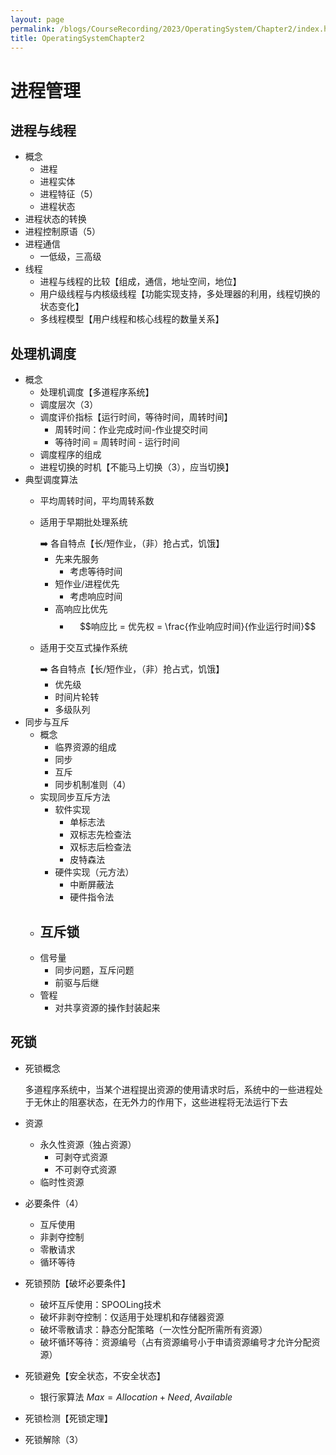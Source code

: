 ```yaml
---
layout: page
permalink: /blogs/CourseRecording/2023/OperatingSystem/Chapter2/index.html
title: OperatingSystemChapter2
---
```


# 进程管理

## 进程与线程

- 概念
    - 进程
    - 进程实体
    - 进程特征（5）
    - 进程状态
- 进程状态的转换
- 进程控制原语（5）
- 进程通信
    - 一低级，三高级
- 线程
    - 进程与线程的比较【组成，通信，地址空间，地位】
    - 用户级线程与内核级线程【功能实现支持，多处理器的利用，线程切换的状态变化】
    - 多线程模型【用户线程和核心线程的数量关系】

## 处理机调度

- 概念
    - 处理机调度【多道程序系统】
    - 调度层次（3）
    - 调度评价指标【运行时间，等待时间，周转时间】
        - 周转时间：作业完成时间-作业提交时间
        - 等待时间 = 周转时间 - 运行时间
    - 调度程序的组成
    - 进程切换的时机【不能马上切换（3），应当切换】
- 典型调度算法
    - 平均周转时间，平均周转系数
    - 适用于早期批处理系统
        
        <aside>
        ➡️ 各自特点【长/短作业，（非）抢占式，饥饿】
        
        </aside>
        
        - 先来先服务
            - 考虑等待时间
        - 短作业/进程优先
            - 考虑响应时间
        - 高响应比优先
            - $$响应比 = 优先权 = \frac{作业响应时间}{作业运行时间}$$
    - 适用于交互式操作系统
        
        <aside>
        ➡️ 各自特点【长/短作业，（非）抢占式，饥饿】
        
        </aside>
        
        - 优先级
        - 时间片轮转
        - 多级队列
- 同步与互斥
    - 概念
        - 临界资源的组成
        - 同步
        - 互斥
        - 同步机制准则（4）
    - 实现同步互斥方法
        - 软件实现
            - 单标志法
            - 双标志先检查法
            - 双标志后检查法
            - 皮特森法
        - 硬件实现（元方法）
            - 中断屏蔽法
            - 硬件指令法
    - 互斥锁
        - 
    - 信号量
        - 同步问题，互斥问题
        - 前驱与后继
    - 管程
        - 对共享资源的操作封装起来

## 死锁

- 死锁概念
    
    多道程序系统中，当某个进程提出资源的使用请求时后，系统中的一些进程处于无休止的阻塞状态，在无外力的作用下，这些进程将无法运行下去
    
- 资源
    - 永久性资源（独占资源）
        - 可剥夺式资源
        - 不可剥夺式资源
    - 临时性资源
- 必要条件（4）
    - 互斥使用
    - 非剥夺控制
    - 零散请求
    - 循环等待
- 死锁预防【破坏必要条件】
    - 破坏互斥使用：SPOOLing技术
    - 破坏非剥夺控制：仅适用于处理机和存储器资源
    - 破坏零散请求：静态分配策略（一次性分配所需所有资源）
    - 破坏循环等待：资源编号（占有资源编号小于申请资源编号才允许分配资源）
- 死锁避免【安全状态，不安全状态】
    - 银行家算法 $Max = Allocation + Need$, $Available$
- 死锁检测【死锁定理】
- 死锁解除（3）